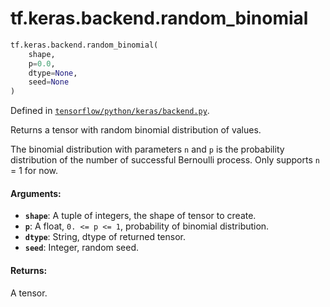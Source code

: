 <div itemscope itemtype="http://developers.google.com/ReferenceObject">
<meta itemprop="name" content="tf.keras.backend.random_binomial" />
<meta itemprop="path" content="Stable" />
</div>

# tf.keras.backend.random_binomial

``` python
tf.keras.backend.random_binomial(
    shape,
    p=0.0,
    dtype=None,
    seed=None
)
```



Defined in [`tensorflow/python/keras/backend.py`](/code/stable/tensorflow/python/keras/backend.py).

Returns a tensor with random binomial distribution of values.

The binomial distribution with parameters `n` and `p` is the probability
distribution of the number of successful Bernoulli process. Only supports
`n` = 1 for now.

#### Arguments:

* <b>`shape`</b>: A tuple of integers, the shape of tensor to create.
* <b>`p`</b>: A float, `0. <= p <= 1`, probability of binomial distribution.
* <b>`dtype`</b>: String, dtype of returned tensor.
* <b>`seed`</b>: Integer, random seed.


#### Returns:

A tensor.